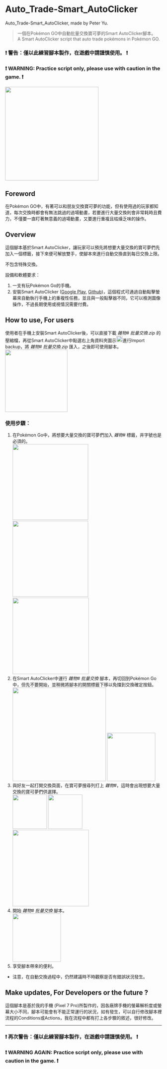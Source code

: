 # Auto_Trade-Smart_AutoClicker

Auto_Trade-Smart_AutoClicker, made by Peter Yu.
> 一個在Pokémon GO中自動批量交換寶可夢的Smart AutoClicker腳本。    
> A Smart AutoClicker script that auto trade pokémons in Pokémon GO.

### ❗ 警告：僅以此練習腳本製作，在遊戲中請謹慎使用。 ❗    
### ❗ WARNING: Practice script only, please use with caution in the game. ❗    
<img src= "https://github.com/peter890331/Batch_Exchange-Smart_AutoClicker/blob/figures/icon.png" width="300px">

## Foreword
在Pokémon GO中，有著可以和朋友交換寶可夢的功能，但有使用過的玩家都知道，每次交換時都會有無法跳過的過場動畫，若要進行大量交換則會非常耗時且費力，不僅要一直盯著無意義的過場動畫，又要進行重複且枯燥乏味的操作。    

## Overview
這個腳本基於Smart AutoClicker，讓玩家可以預先將想要大量交換的寶可夢們先加入一個標籤，接下來便可解放雙手，使腳本來進行自動交換直到每日交換上限。

不包含特殊交換。   

設備和軟體要求：
  1. 一支有玩Pokémon Go的手機。
  2. 安裝Smart AutoClicker ([Google Play][1], [Github][2])，這個程式可通過自動點擊螢幕來自動執行手機上的重複性任務，並且與一般點擊器不同，它可以檢測圖像操作，不過長期使用或視情況需要付費。

[1]: https://play.google.com/store/apps/details?id=com.buzbuz.smartautoclicker
[2]: https://github.com/Nain57/Smart-AutoClicker

## How to use, For users
使用者在手機上安裝Smart AutoClicker後，可以直接下載 *雜物# 批量交換.zip* 的壓縮檔，再從Smart AutoClicker中點選右上角資料夾圖示<img src= "https://github.com/peter890331/Batch_Exchange-Smart_AutoClicker/blob/figures/import.png" width="20px">進行Import backup，將 *雜物# 批量交換.zip* 匯入，之後即可使用腳本。    
<img src= "https://github.com/peter890331/Batch_Exchange-Smart_AutoClicker/blob/figures/import%20backup.png" width="200px">

### 使用步驟：
  1. 在Pokémon Go中，將想要大量交換的寶可夢們加入 *雜物#* 標籤，井字號也是必須的。    
     <img src= "https://github.com/peter890331/Batch_Exchange-Smart_AutoClicker/blob/figures/%E9%9B%9C%E7%89%A9%231.png" width="243px">    
     <img src= "https://github.com/peter890331/Batch_Exchange-Smart_AutoClicker/blob/figures/%E9%9B%9C%E7%89%A9%232.png" width="243px">
     <img src= "https://github.com/peter890331/Batch_Exchange-Smart_AutoClicker/blob/figures/%E5%AF%B6%E8%B2%9D%E9%BE%8D.png" width="245px">
  2. 在Smart AutoClicker中運行 *雜物# 批量交換* 腳本，再切回到Pokémon Go中，但先不要開始，並稍微將腳本的開關標籤下移以免擋到交換確定按鈕。    
     <img src= "https://github.com/peter890331/Batch_Exchange-Smart_AutoClicker/blob/figures/Smart%20AutoClicker.png" width="300px">
     <img src= "https://github.com/peter890331/Batch_Exchange-Smart_AutoClicker/blob/figures/Smart%20AutoClicker%20nonstart.png" height="155px">
  3. 與好友一起打開交換頁面，在寶可夢搜尋列打上 *雜物#*，這時會出現想要大量交換的寶可夢們供選擇。    
     <img src= "https://github.com/peter890331/Batch_Exchange-Smart_AutoClicker/blob/figures/%E4%BA%A4%E6%8F%9B1.png" height="110px">
     <img src= "https://github.com/peter890331/Batch_Exchange-Smart_AutoClicker/blob/figures/%E4%BA%A4%E6%8F%9B2.png" height="110px">    
     <img src= "https://github.com/peter890331/Batch_Exchange-Smart_AutoClicker/blob/figures/%E9%9B%9C%E7%89%A9%233.png" width="245px">
  4. 開始 *雜物# 批量交換* 腳本。    
     <img src= "https://github.com/peter890331/Batch_Exchange-Smart_AutoClicker/blob/figures/Smart%20AutoClicker%20start.png" height="155px">
  5. 享受腳本帶來的便利。
     
- 注意，在自動交換過程中，仍然建議時不時觀察是否有錯誤狀況發生。

## Make updates, For Developers or the future ?
這個腳本是基於我的手機 (Pixel 7 Pro)所製作的，因各廠牌手機的螢幕解析度或螢幕大小不同，腳本可能會有不能正常運行的狀況，如有發生，可以自行修改腳本裡流程的Conditions或Actions，我在流程中都有打上各步驟的敘述，很好修改。

---

### ❗ 再次警告：僅以此練習腳本製作，在遊戲中請謹慎使用。 ❗    
### ❗ WARNING AGAIN: Practice script only, please use with caution in the game. ❗
